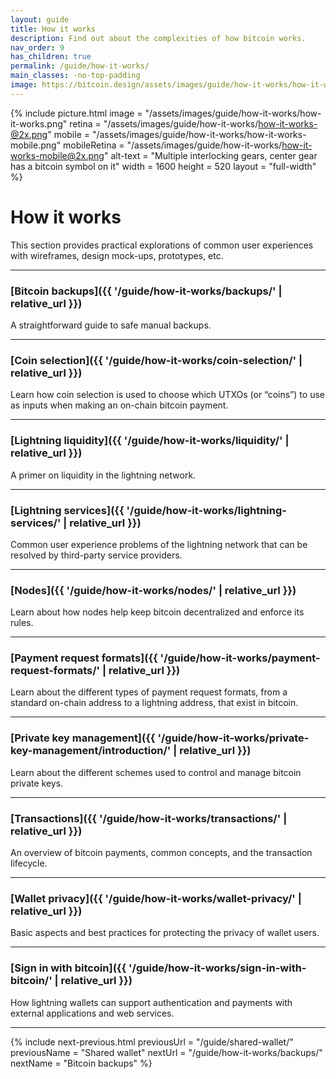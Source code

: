 ```yaml
---
layout: guide
title: How it works
description: Find out about the complexities of how bitcoin works.
nav_order: 9
has_children: true
permalink: /guide/how-it-works/
main_classes: -no-top-padding
image: https://bitcoin.design/assets/images/guide/how-it-works/how-it-works-preview.png
---
```


{% include picture.html
   image = "/assets/images/guide/how-it-works/how-it-works.png"
   retina = "/assets/images/guide/how-it-works/how-it-works-@2x.png"
   mobile = "/assets/images/guide/how-it-works/how-it-works-mobile.png"
   mobileRetina = "/assets/images/guide/how-it-works/how-it-works-mobile@2x.png"
   alt-text = "Multiple interlocking gears, center gear has a bitcoin symbol on it"
   width = 1600
   height = 520
   layout = "full-width"
%}

# How it works

This section provides practical explorations of common user experiences with wireframes, design mock-ups, prototypes, etc.

---

### [Bitcoin backups]({{ '/guide/how-it-works/backups/' | relative_url }})

A straightforward guide to safe manual backups.

---

### [Coin selection]({{ '/guide/how-it-works/coin-selection/' | relative_url }})

Learn how coin selection is used to choose which UTXOs (or “coins”) to use as inputs when making an on-chain bitcoin payment.

---

### [Lightning liquidity]({{ '/guide/how-it-works/liquidity/' | relative_url }})

A primer on liquidity in the lightning network.

---

### [Lightning services]({{ '/guide/how-it-works/lightning-services/' | relative_url }})

Common user experience problems of the lightning network that can be resolved by third-party service providers.

---

### [Nodes]({{ '/guide/how-it-works/nodes/' | relative_url }})

Learn about how nodes help keep bitcoin decentralized and enforce its rules.

---

### [Payment request formats]({{ '/guide/how-it-works/payment-request-formats/' | relative_url }})

Learn about the different types of payment request formats, from a standard on-chain address to a lightning address, that exist in bitcoin.

---

### [Private key management]({{ '/guide/how-it-works/private-key-management/introduction/' | relative_url }})

Learn about the different schemes used to control and manage bitcoin private keys.

---

### [Transactions]({{ '/guide/how-it-works/transactions/' | relative_url }})

An overview of bitcoin payments, common concepts, and the transaction lifecycle.

---

### [Wallet privacy]({{ '/guide/how-it-works/wallet-privacy/' | relative_url }})

Basic aspects and best practices for protecting the privacy of wallet users.

---

### [Sign in with bitcoin]({{ '/guide/how-it-works/sign-in-with-bitcoin/' | relative_url }})

How lightning wallets can support authentication and payments with external applications and web services.

---

{% include next-previous.html
   previousUrl = "/guide/shared-wallet/"
   previousName = "Shared wallet"
   nextUrl = "/guide/how-it-works/backups/"
   nextName = "Bitcoin backups"
%}
